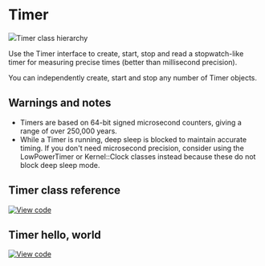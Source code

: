 # Timer

<span class="images">![](../../../images/classmbed_1_1_timer.png)<span>Timer class hierarchy</span></span>

Use the Timer interface to create, start, stop and read a stopwatch-like timer for measuring precise times (better than millisecond precision).

You can independently create, start and stop any number of Timer objects.

## Warnings and notes

- Timers are based on 64-bit signed microsecond counters, giving a range of over 250,000 years.
- While a Timer is running, deep sleep is blocked to maintain accurate timing. If you don't need microsecond precision, consider using the LowPowerTimer or Kernel::Clock classes instead because these do not block deep sleep mode.

## Timer class reference

[![View code](https://www.mbed.com/embed/?type=library)](https://os.mbed.com/docs/mbed-os/v6.9/mbed-os-api-doxy/_timer_8h_source.html)

## Timer hello, world

[![View code](https://www.mbed.com/embed/?url=https://github.com/ARMmbed/mbed-os-snippet-Timer_HelloWorld/tree/v6.9)](https://github.com/ARMmbed/mbed-os-snippet-Timer_HelloWorld/blob/v6.9/main.cpp)
